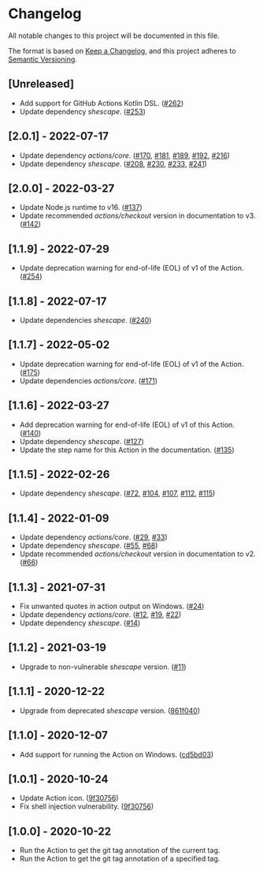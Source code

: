 # Changelog

All notable changes to this project will be documented in this file.

The format is based on [Keep a Changelog], and this project adheres to [Semantic
Versioning].

## [Unreleased]

- Add support for GitHub Actions Kotlin DSL. ([#262])
- Update dependency _shescape_. ([#253])

## [2.0.1] - 2022-07-17

- Update dependency _actions/core_. ([#170], [#181], [#189], [#192], [#216])
- Update dependency _shescape_. ([#208], [#230], [#233], [#241])

## [2.0.0] - 2022-03-27

- Update Node.js runtime to v16. ([#137])
- Update recommended _actions/checkout_ version in documentation to v3. ([#142])

## [1.1.9] - 2022-07-29

- Update deprecation warning for end-of-life (EOL) of v1 of the Action. ([#254])

## [1.1.8] - 2022-07-17

- Update dependencies _shescape_. ([#240])

## [1.1.7] - 2022-05-02

- Update deprecation warning for end-of-life (EOL) of v1 of the Action. ([#175])
- Update dependencies _actions/core_. ([#171])

## [1.1.6] - 2022-03-27

- Add deprecation warning for end-of-life (EOL) of v1 of this Action. ([#140])
- Update dependency _shescape_. ([#127])
- Update the step name for this Action in the documentation. ([#135])

## [1.1.5] - 2022-02-26

- Update dependency _shescape_. ([#72], [#104], [#107], [#112], [#115])

## [1.1.4] - 2022-01-09

- Update dependency _actions/core_. ([#29], [#33])
- Update dependency _shescape_. ([#55], [#68])
- Update recommended _actions/checkout_ version in documentation to v2. ([#66])

## [1.1.3] - 2021-07-31

- Fix unwanted quotes in action output on Windows. ([#24])
- Update dependency _actions/core_. ([#12], [#19], [#22])
- Update dependency _shescape_. ([#14])

## [1.1.2] - 2021-03-19

- Upgrade to non-vulnerable _shescape_ version. ([#11])

## [1.1.1] - 2020-12-22

- Upgrade from deprecated _shescape_ version. ([861f040])

## [1.1.0] - 2020-12-07

- Add support for running the Action on Windows. ([cd5bd03])

## [1.0.1] - 2020-10-24

- Update Action icon. ([9f30756])
- Fix shell injection vulnerability. ([9f30756])

## [1.0.0] - 2020-10-22

- Run the Action to get the git tag annotation of the current tag.
- Run the Action to get the git tag annotation of a specified tag.

[keep a changelog]: https://keepachangelog.com/en/1.0.0/
[semantic versioning]: https://semver.org/spec/v2.0.0.html
[861f040]: https://github.com/ericcornelissen/git-tag-annotation-action/commit/861f0406ea9c5cbb2bb6446b0f48722bc9c8982e
[9f30756]: https://github.com/ericcornelissen/git-tag-annotation-action/commit/9f30756375cc4b1b6c66f274fc9c591fa901455a
[cd5bd03]: https://github.com/ericcornelissen/git-tag-annotation-action/commit/cd5bd03af6beb747e22f4ce8d2199dd47e6c3a0a
[#11]: https://github.com/ericcornelissen/git-tag-annotation-action/pull/11
[#12]: https://github.com/ericcornelissen/git-tag-annotation-action/pull/12
[#14]: https://github.com/ericcornelissen/git-tag-annotation-action/pull/14
[#19]: https://github.com/ericcornelissen/git-tag-annotation-action/pull/19
[#22]: https://github.com/ericcornelissen/git-tag-annotation-action/pull/22
[#24]: https://github.com/ericcornelissen/git-tag-annotation-action/pull/24
[#29]: https://github.com/ericcornelissen/git-tag-annotation-action/pull/29
[#33]: https://github.com/ericcornelissen/git-tag-annotation-action/pull/33
[#55]: https://github.com/ericcornelissen/git-tag-annotation-action/pull/55
[#66]: https://github.com/ericcornelissen/git-tag-annotation-action/pull/66
[#68]: https://github.com/ericcornelissen/git-tag-annotation-action/pull/68
[#72]: https://github.com/ericcornelissen/git-tag-annotation-action/pull/72
[#104]: https://github.com/ericcornelissen/git-tag-annotation-action/pull/104
[#107]: https://github.com/ericcornelissen/git-tag-annotation-action/pull/107
[#112]: https://github.com/ericcornelissen/git-tag-annotation-action/pull/112
[#115]: https://github.com/ericcornelissen/git-tag-annotation-action/pull/115
[#127]: https://github.com/ericcornelissen/git-tag-annotation-action/pull/127
[#135]: https://github.com/ericcornelissen/git-tag-annotation-action/pull/135
[#137]: https://github.com/ericcornelissen/git-tag-annotation-action/pull/137
[#140]: https://github.com/ericcornelissen/git-tag-annotation-action/pull/140
[#142]: https://github.com/ericcornelissen/git-tag-annotation-action/pull/142
[#170]: https://github.com/ericcornelissen/git-tag-annotation-action/pull/170
[#171]: https://github.com/ericcornelissen/git-tag-annotation-action/pull/171
[#175]: https://github.com/ericcornelissen/git-tag-annotation-action/pull/175
[#181]: https://github.com/ericcornelissen/git-tag-annotation-action/pull/181
[#189]: https://github.com/ericcornelissen/git-tag-annotation-action/pull/189
[#192]: https://github.com/ericcornelissen/git-tag-annotation-action/pull/192
[#208]: https://github.com/ericcornelissen/git-tag-annotation-action/pull/208
[#216]: https://github.com/ericcornelissen/git-tag-annotation-action/pull/216
[#230]: https://github.com/ericcornelissen/git-tag-annotation-action/pull/230
[#233]: https://github.com/ericcornelissen/git-tag-annotation-action/pull/233
[#240]: https://github.com/ericcornelissen/git-tag-annotation-action/pull/240
[#241]: https://github.com/ericcornelissen/git-tag-annotation-action/pull/241
[#253]: https://github.com/ericcornelissen/git-tag-annotation-action/pull/253
[#254]: https://github.com/ericcornelissen/git-tag-annotation-action/pull/254
[#262]: https://github.com/ericcornelissen/git-tag-annotation-action/pull/262
